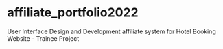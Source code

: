 # affiliate_portfolio2022
User Interface Design and Development affiliate system for Hotel Booking Website - Trainee Project
